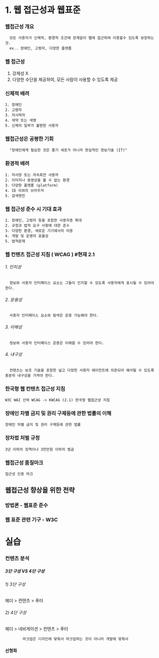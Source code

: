 # 1. 웹 접근성과 웹표준

### 웹접근성 개요
```
  모든 사용자가 신체적, 환경적 조건에 관계없이 웹에 접근하여 이용할수 있도록 보장하는 것.
  ex.. 장애인, 고령자, 다양한 플랫폼
```

### 웹 접근성
1. 강제성 X
2. 다양한 수단을 제공하여, 모든 사람이 사용할 수 있도록 제공

### 신체적 배려
    1. 장애인
    2. 고령자
    3. 저시력자
    4. 색약 또는 색맹
    5. 신체의 일부가 불편한 사용자

### 웹접근성은 공평한 기회
```
  "장애인에게 필요한 것은 줄기 세포가 아니라 현실적인 정보기술 (IT)"
```

### 환경적 배려
    1. 저사양 또는 저속회전 사용자
    2. 이미지나 동영상을 볼 수 없는 환경
    3. 다양한 플랫폼 (platform)
    4. IE 이외의 브라우저
    5. 검색엔진

### 웹 접근성 준수 시 기대 효과
    1. 장애인, 고령자 등을 포함한 사용자층 확대
    2. 규정과 법적 요구 사항에 대한 준수
    3. 다양한 환경, 새로운 기기에서의 이용
    4. 개발 및 운영의 효율성 
    5. 법적문제

### 웹 컨텐츠 접근성 지침 ( WCAG ) #현재 2.1
###### 1. 인지성
      정보와 사용자 인터페이스 요소는 그들이 인지할 수 있도록 사용자에게 표시될 수 있어야 한다.

######  2. 운용성
      사용자 인터페이스 요소와 탐색은 운용 가능해야 한다.

###### 3. 이해성
      정보와 사용자 인터페이스 운용은 이해할 수 있어야 한다.

###### 4. 내구성
      컨텐츠는 보조 기술을 포함한 넓고 다양한 사용자 에이전트에 의존되어 해석될 수 있도록 충분히 내구성을 가져야 한다.

### 한국형 웹 컨텐츠 접근성 지침
    W3C WAI 산하 WCAG -> KWCAG (2.1) 한국형 웹접근성 지침

### 장애인 차별 금지 및 권리 구제등에 관한 법률의 이해
    장애인 차별 금지 및 권리 구제등에 관한 법률

### 장차법 처벌 규정
    3년 이하의 징역이나 3천만원 이하의 벌금

### 웹접근성 품질마크
    접근성 인증 마크


## 웹접근성 향상을 위한 전략

### 방법론 - 웹표준 준수
### 웹 표준 관련 기구 - W3C




# 실습

### 컨텐츠 분석
##### 3단 구성 VS 4단 구성
###### 1) 3단 구성 
헤더 > 컨텐츠 > 푸터

###### 2) 4단 구성
헤더 > 네비게이션 > 컨텐츠 > 푸터

            마크업은 디자인에 맞춰서 마크업하는 것이 아니라 개발에 맞춰서


#### 선형화
